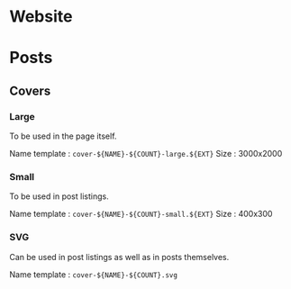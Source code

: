 # Website

# Posts
## Covers
### Large
To be used in the page itself.

Name template
: `cover-${NAME}-${COUNT}-large.${EXT}`
Size
: 3000x2000

### Small
To be used in post listings.

Name template
: `cover-${NAME}-${COUNT}-small.${EXT}`
Size
: 400x300


### SVG
Can be used in post listings as well as in posts themselves.

Name template
: `cover-${NAME}-${COUNT}.svg`

